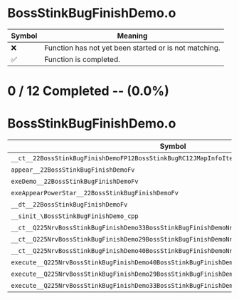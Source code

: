 # BossStinkBugFinishDemo.o
| Symbol | Meaning 
| ------------- | ------------- 
| :x: | Function has not yet been started or is not matching. 
| :white_check_mark: | Function is completed. 


# 0 / 12 Completed -- (0.0%)
# BossStinkBugFinishDemo.o
| Symbol | Decompiled? |
| ------------- | ------------- |
| `__ct__22BossStinkBugFinishDemoFP12BossStinkBugRC12JMapInfoIter` | :x: |
| `appear__22BossStinkBugFinishDemoFv` | :x: |
| `exeDemo__22BossStinkBugFinishDemoFv` | :x: |
| `exeAppearPowerStar__22BossStinkBugFinishDemoFv` | :x: |
| `__dt__22BossStinkBugFinishDemoFv` | :x: |
| `__sinit_\BossStinkBugFinishDemo_cpp` | :x: |
| `__ct__Q225NrvBossStinkBugFinishDemo33BossStinkBugFinishDemoNrvTryStartFv` | :x: |
| `__ct__Q225NrvBossStinkBugFinishDemo29BossStinkBugFinishDemoNrvDemoFv` | :x: |
| `__ct__Q225NrvBossStinkBugFinishDemo40BossStinkBugFinishDemoNrvAppearPowerStarFv` | :x: |
| `execute__Q225NrvBossStinkBugFinishDemo40BossStinkBugFinishDemoNrvAppearPowerStarCFP5Spine` | :x: |
| `execute__Q225NrvBossStinkBugFinishDemo29BossStinkBugFinishDemoNrvDemoCFP5Spine` | :x: |
| `execute__Q225NrvBossStinkBugFinishDemo33BossStinkBugFinishDemoNrvTryStartCFP5Spine` | :x: |
